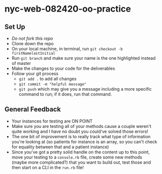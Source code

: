 # nyc-web-082420-oo-practice

## Set Up
- *Do not fork this repo*
- Clone down the repo
- On your local machine, in terminal, run `git checkout -b firstNamelastInitial`
- Run `git branch` and make sure your name is the one highlighted instead of master
- Make the changes to your code for the deliverables
- Follow your git process
    - `git add .` to add all changes
    - `git commit -m "helpful message"`
    - `git push` which may give you a message including a more specific command to run; if it does, run that command. 

## General Feedback
- Your instances for testing are ON POINT
- Make sure you are testing all of your methods cause a couple weren't quite working and I have no doubt you could've solved those errors!
- The one bit of improvement is to really track what type of information you're looking at (so patients for instance is an array, so you can't check for equality between that and a patient instance)
- Since you've got a pretty solid handle on the content up to this point, move your testing to a `console.rb` file, create some new methods (maybe more complicated?) that you want to build out, test those and then start on a CLI in the `run.rb` file! 